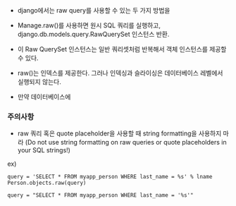 
- django에서는 raw query를 사용할 수 있는 두 가지 방법을 
- Manage.raw()를 사용하면 원시 SQL 쿼리를 실행하고, django.db.models.query.RawQuerySet 인스턴스 반환.
- 이 Raw QuerySet 인스턴스는 일반 쿼리셋처럼 반복해서 객체 인스턴스를 제공할 수 있다.



- raw()는 인덱스를 제공한다. 그러나 인덱싱과 슬라이싱은 데이터베이스 레벨에서 실행되지 않는다.
- 만약 데이터베이스에 


### 주의사항
- raw 쿼리 혹은 quote placeholder을 사용할 때 string formatting을 사용하지 마라
(Do not use string formatting on raw queries or quote placeholders in your SQL strings!)

ex)
```
query = 'SELECT * FROM myapp_person WHERE last_name = %s' % lname
Person.objects.raw(query)
```

```
query = "SELECT * FROM myapp_person WHERE last_name = '%s'"
```



